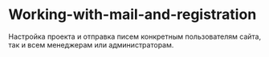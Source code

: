 # Working-with-mail-and-registration
Настройка проекта и отправка писем конкретным пользователям сайта, так и всем менеджерам или администраторам.
